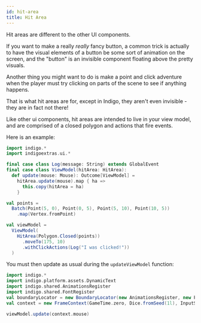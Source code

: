 ```yaml
---
id: hit-area
title: Hit Area
---
```


Hit areas are different to the other UI components.

If you want to make a really _really_ fancy button, a common trick is actually to have the visual elements of a button be some sort of animation on the screen, and the "button" is an invisible component floating above the pretty visuals.

Another thing you might want to do is make a point and click adventure when the player must try clicking on parts of the scene to see if anything happens.

That is what hit areas are for, except in Indigo, they aren't even invisible - they are in fact not there!

Like other ui components, hit areas are intended to live in your view model, and are comprised of a closed polygon and actions that fire events.

Here is an example:

```scala mdoc:js:shared
import indigo.*
import indigoextras.ui.*

final case class Log(message: String) extends GlobalEvent
final case class ViewModel(hitArea: HitArea):
  def update(mouse: Mouse): Outcome[ViewModel] =
    hitArea.update(mouse).map { ha =>
      this.copy(hitArea = ha)
    }

val points =
  Batch(Point(5, 0), Point(0, 5), Point(5, 10), Point(10, 5))
    .map(Vertex.fromPoint)

val viewModel =
  ViewModel(
    HitArea(Polygon.Closed(points))
      .moveTo(175, 10)
      .withClickActions(Log("I was clicked!"))
  )
```

You must then update as usual during the `updateViewModel` function:

```scala mdoc:js:shared:invisible
import indigo.*
import indigo.platform.assets.DynamicText
import indigo.shared.AnimationsRegister
import indigo.shared.FontRegister
val boundaryLocator = new BoundaryLocator(new AnimationsRegister, new FontRegister, new DynamicText)
val context = new FrameContext(GameTime.zero, Dice.fromSeed(1l), InputState.default, boundaryLocator, ())
```

```scala mdoc:js
viewModel.update(context.mouse)
```
